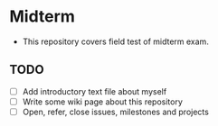 Midterm  
======  
* This repository covers field test of midterm exam. 
 
## TODO 
 
 * [ ] Add introductory text file about myself  
 * [ ] Write some wiki page about this repository 
 * [ ] Open, refer, close issues, milestones and projects